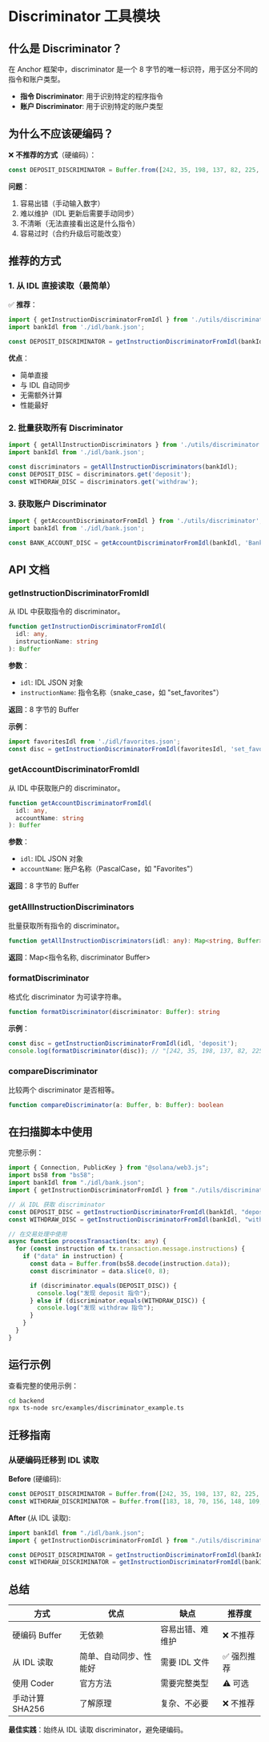# Discriminator 工具模块

## 什么是 Discriminator？

在 Anchor 框架中，discriminator 是一个 8 字节的唯一标识符，用于区分不同的指令和账户类型。

- **指令 Discriminator**: 用于识别特定的程序指令
- **账户 Discriminator**: 用于识别特定的账户类型

## 为什么不应该硬编码？

❌ **不推荐的方式**（硬编码）：
```typescript
const DEPOSIT_DISCRIMINATOR = Buffer.from([242, 35, 198, 137, 82, 225, 242, 182]);
```

**问题**：
1. 容易出错（手动输入数字）
2. 难以维护（IDL 更新后需要手动同步）
3. 不清晰（无法直接看出这是什么指令）
4. 容易过时（合约升级后可能改变）

## 推荐的方式

### 1. 从 IDL 直接读取（最简单）

✅ **推荐**：
```typescript
import { getInstructionDiscriminatorFromIdl } from './utils/discriminator';
import bankIdl from './idl/bank.json';

const DEPOSIT_DISCRIMINATOR = getInstructionDiscriminatorFromIdl(bankIdl, 'deposit');
```

**优点**：
- 简单直接
- 与 IDL 自动同步
- 无需额外计算
- 性能最好

### 2. 批量获取所有 Discriminator

```typescript
import { getAllInstructionDiscriminators } from './utils/discriminator';
import bankIdl from './idl/bank.json';

const discriminators = getAllInstructionDiscriminators(bankIdl);
const DEPOSIT_DISC = discriminators.get('deposit');
const WITHDRAW_DISC = discriminators.get('withdraw');
```

### 3. 获取账户 Discriminator

```typescript
import { getAccountDiscriminatorFromIdl } from './utils/discriminator';
import bankIdl from './idl/bank.json';

const BANK_ACCOUNT_DISC = getAccountDiscriminatorFromIdl(bankIdl, 'Bank');
```

## API 文档

### getInstructionDiscriminatorFromIdl

从 IDL 中获取指令的 discriminator。

```typescript
function getInstructionDiscriminatorFromIdl(
  idl: any,
  instructionName: string
): Buffer
```

**参数**：
- `idl`: IDL JSON 对象
- `instructionName`: 指令名称（snake_case，如 "set_favorites"）

**返回**：8 字节的 Buffer

**示例**：
```typescript
import favoritesIdl from './idl/favorites.json';
const disc = getInstructionDiscriminatorFromIdl(favoritesIdl, 'set_favorites');
```

### getAccountDiscriminatorFromIdl

从 IDL 中获取账户的 discriminator。

```typescript
function getAccountDiscriminatorFromIdl(
  idl: any,
  accountName: string
): Buffer
```

**参数**：
- `idl`: IDL JSON 对象
- `accountName`: 账户名称（PascalCase，如 "Favorites"）

**返回**：8 字节的 Buffer

### getAllInstructionDiscriminators

批量获取所有指令的 discriminator。

```typescript
function getAllInstructionDiscriminators(idl: any): Map<string, Buffer>
```

**返回**：Map<指令名称, discriminator Buffer>

### formatDiscriminator

格式化 discriminator 为可读字符串。

```typescript
function formatDiscriminator(discriminator: Buffer): string
```

**示例**：
```typescript
const disc = getInstructionDiscriminatorFromIdl(idl, 'deposit');
console.log(formatDiscriminator(disc)); // "[242, 35, 198, 137, 82, 225, 242, 182]"
```

### compareDiscriminator

比较两个 discriminator 是否相等。

```typescript
function compareDiscriminator(a: Buffer, b: Buffer): boolean
```

## 在扫描脚本中使用

完整示例：

```typescript
import { Connection, PublicKey } from "@solana/web3.js";
import bs58 from "bs58";
import bankIdl from "./idl/bank.json";
import { getInstructionDiscriminatorFromIdl } from "./utils/discriminator";

// 从 IDL 获取 discriminator
const DEPOSIT_DISC = getInstructionDiscriminatorFromIdl(bankIdl, "deposit");
const WITHDRAW_DISC = getInstructionDiscriminatorFromIdl(bankIdl, "withdraw");

// 在交易处理中使用
async function processTransaction(tx: any) {
  for (const instruction of tx.transaction.message.instructions) {
    if ("data" in instruction) {
      const data = Buffer.from(bs58.decode(instruction.data));
      const discriminator = data.slice(0, 8);

      if (discriminator.equals(DEPOSIT_DISC)) {
        console.log("发现 deposit 指令");
      } else if (discriminator.equals(WITHDRAW_DISC)) {
        console.log("发现 withdraw 指令");
      }
    }
  }
}
```

## 运行示例

查看完整的使用示例：

```bash
cd backend
npx ts-node src/examples/discriminator_example.ts
```

## 迁移指南

### 从硬编码迁移到 IDL 读取

**Before** (硬编码):
```typescript
const DEPOSIT_DISCRIMINATOR = Buffer.from([242, 35, 198, 137, 82, 225, 242, 182]);
const WITHDRAW_DISCRIMINATOR = Buffer.from([183, 18, 70, 156, 148, 109, 161, 34]);
```

**After** (从 IDL 读取):
```typescript
import bankIdl from "./idl/bank.json";
import { getInstructionDiscriminatorFromIdl } from "./utils/discriminator";

const DEPOSIT_DISCRIMINATOR = getInstructionDiscriminatorFromIdl(bankIdl, "deposit");
const WITHDRAW_DISCRIMINATOR = getInstructionDiscriminatorFromIdl(bankIdl, "withdraw");
```

## 总结

| 方式 | 优点 | 缺点 | 推荐度 |
|------|------|------|--------|
| 硬编码 Buffer | 无依赖 | 容易出错、难维护 | ❌ 不推荐 |
| 从 IDL 读取 | 简单、自动同步、性能好 | 需要 IDL 文件 | ✅ 强烈推荐 |
| 使用 Coder | 官方方法 | 需要完整类型 | ⚠️ 可选 |
| 手动计算 SHA256 | 了解原理 | 复杂、不必要 | ❌ 不推荐 |

**最佳实践**：始终从 IDL 读取 discriminator，避免硬编码。
